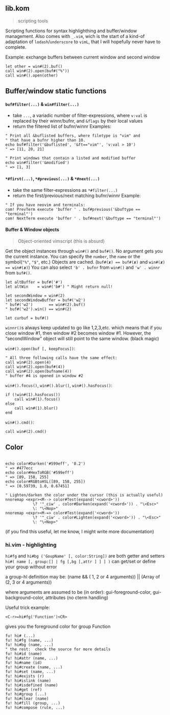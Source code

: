 
## lib.kom
> scripting tools

Scripting functions for syntax highlighthing and buffer/window management.
Also comes with `_.vim`, wich is the start of a kind-of adaptation of
`lodash`/`underscore` to `vimL`, that I will hopefully never have to complete.

Example: exchange buffers between current window and second window
```vim
let other = win#(2).buf()
call win#(2).open(buf#("%"))
call win#().open(other)
```

## Buffer/window static functions

#### `buf#filter(...)` & `win#filter(...)`
 - take `...`, a variadic number of filter-expressions, where `v:val` is replaced
   by their winnr/bufnr, and `&flags` by their local values
 - return the filtered list of bufnr/winnr
Examples:
```vim
" Print all &buflisted buffers, where filetype is "vim" and
" that have a bufnr higher than 10.
echo buf#filter('&buflisted', '&ft=="vim"', 'v:val > 10')
" => [11, 20, 21]

" Print windows that contain a listed and modified buffer
echo win#filter('&modified')
" => [1, 3]
```

#### `*#first(...)`, `*#previous(...)` & `*#next(...)`
 - take the same filter-expressions as `*#filter(...)`
 - return the first/previous/next matching bufnr/winnr
Example:
```vim
" If you have neovim and terminals:
com! PrevTerm execute 'buffer ' . buf#previous('&buftype == "terminal"')
com! NextTerm execute 'buffer ' . buf#next('&buftype == "terminal"')
```

#### Buffer & Window objects
> Object-oriented vimscript (this is absurd)

Get the object instances through `win#()` and `buf#()`.
No argument gets you the current instance.
You can specify the `number`, the `name` or the symbol(`"%"`, `"$"`, etc.)
Objects are cached. (`buf#(𝒙) == buf#(𝒙)` and `win#(𝒙) == win#(𝒙)`)
You can also select `'b' . bufnr` from `win#()` and `'w' . winnr` from `buf#()`.
```vim
let altBuffer = buf#('#')
let altWin    = win#('b#') " Might return null!

let secondWindow = win#(2)
let secondWindowBuffer = buf#('w2')
" buf#('w2')       == win#(2).buf()
" buf#('w2').win() == win#(2)

let curbuf = buf#()
```
`winnr()`s always keep updated to go like 1,2,3,etc. which means that
if you close window #1, then window #2 becomes window #1.
However, the “secondWindow” object will still point to the
same window. (black magic)

`win#().open(buf [, keepFocus])`:
```vim
" All three following calls have the same effect:
call win#(2).open(4)
call win#(2).open(buf#(4))
call win#(2).open(bufname(4))
" buffer #4 is opened in window #2
```

`win#().focus()`, `win#().blur()`, `win#().hasFocus()`:
```vim
if (!win#(1).hasFocus())
    call win#(1).focus()
else
    call win#(1).blur()
end
```

`win#().cmd()`:
```vim
call win#(2).cmd()
```

## Color

```vim

echo color#Darken('#599eff', '0.2')
" => #477ecc
echo color#HexToRGB('#599eff')
" => [89, 158, 255]
echo color#RGBtoHSL([89, 158, 255])
" => [0.59739, 1.0, 0.67451]

" Lighten/darken the color under the cursor (this is actually useful)
nnoremap <expr><M--> color#Test(expand('<cword>'))
            \? '"_ciw' . color#Darken(expand('<cword>')) . "\<Esc>"
            \: "\<Nop>"
nnoremap <expr><M-=> color#Test(expand('<cword>'))
            \? '"_ciw' . color#Lighten(expand('<cword>')) . "\<Esc>"
            \: "\<Nop>"

```

(if you find this useful, let me know, I might write more documentation)

### hi.vim - highlighting

`hi#fg` and `hi#bg ('GoupName' [, color:String])`
  are both getter and setters
`hi#( name [, group:[] | fg [,bg [,attr ] ] ] )`
  can get/set or define your group without error

a group-hl definition may be:
  (name && ( 1, 2 or 4 arguments)) || (Array of (2, 3 or 4 arguments))

where arguments are assumed to be (in order): gui-foreground-color, gui-background-color, attributes
(no cterm handling)

Useful trick example:

```vim
<C-r>=hi#fg('Function')<CR>
```

gives you the foreground color for group Function

```vim
fu! hi# (...)
fu! hi#fg (name, ...)
fu! hi#bg (name, ...)
" the rest:  check the source for more details
fu! hi#id (name)
fu! hi#attr (name, ...)
fu! hi#name (id)
fu! hi#create (name, ...)
fu! hi#set (name, ...)
fu! hi#exists (r)
fu! hi#islink (name)
fu! hi#isdefined (name)
fu! hi#get (ref)
fu! hi#group (...)
fu! hi#clear (name)
fu! hi#fill (group, ...)
fu! hi#compose (rule, ...)
```

